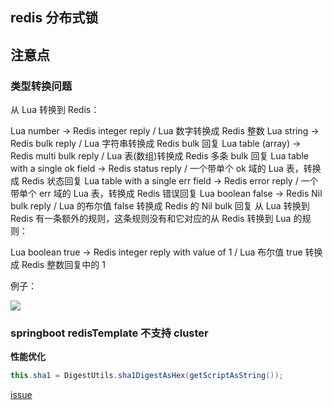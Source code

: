 ## redis 分布式锁

## 注意点

### 类型转换问题

从 Lua 转换到 Redis：

Lua number -> Redis integer reply / Lua 数字转换成 Redis 整数
Lua string -> Redis bulk reply / Lua 字符串转换成 Redis bulk 回复
Lua table (array) -> Redis multi bulk reply / Lua 表(数组)转换成 Redis 多条 bulk 回复
Lua table with a single ok field -> Redis status reply / 一个带单个 ok 域的 Lua 表，转换成 Redis 状态回复
Lua table with a single err field -> Redis error reply / 一个带单个 err 域的 Lua 表，转换成 Redis 错误回复
Lua boolean false -> Redis Nil bulk reply / Lua 的布尔值 false 转换成 Redis 的 Nil bulk 回复
从 Lua 转换到 Redis 有一条额外的规则，这条规则没有和它对应的从 Redis 转换到 Lua 的规则：

Lua boolean true -> Redis integer reply with value of 1 / Lua 布尔值 true 转换成 Redis 整数回复中的 1

例子：

![](https://tva1.sinaimg.cn/large/007S8ZIlly1gf2jibpln1j311008udgi.jpg)

### springboot redisTemplate 不支持 cluster

**性能优化**

```java
this.sha1 = DigestUtils.sha1DigestAsHex(getScriptAsString());
```

[issue](https://jira.spring.io/browse/DATAREDIS-1005)

 